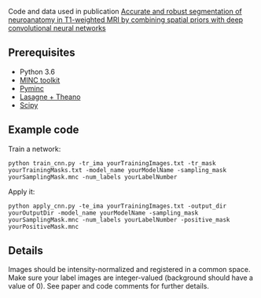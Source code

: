 Code and data used in publication [Accurate and robust segmentation of neuroanatomy in T1-weighted MRI by combining spatial priors with deep convolutional neural networks](https://doi.org/10.1002/hbm.24803)

## Prerequisites

* Python 3.6
* [MINC toolkit](https://bic-mni.github.io/)
* [Pyminc](https://github.com/Mouse-Imaging-Centre/pyminc)
* [Lasagne + Theano](https://lasagne.readthedocs.io/en/latest/)
* [Scipy](https://www.scipy.org/install.html)

## Example code

Train a network:

```
python train_cnn.py -tr_ima yourTrainingImages.txt -tr_mask yourTrainingMasks.txt -model_name yourModelName -sampling_mask yourSamplingMask.mnc -num_labels yourLabelNumber

```

Apply it:

```
python apply_cnn.py -te_ima yourTrainingImages.txt -output_dir yourOutputDir -model_name yourModelName -sampling_mask yourSamplingMask.mnc -num_labels yourLabelNumber -positive_mask yourPositiveMask.mnc

```

## Details
Images should be intensity-normalized and registered in a common space. Make sure your label images are integer-valued (background should have a value of 0). See paper and code comments for further details.